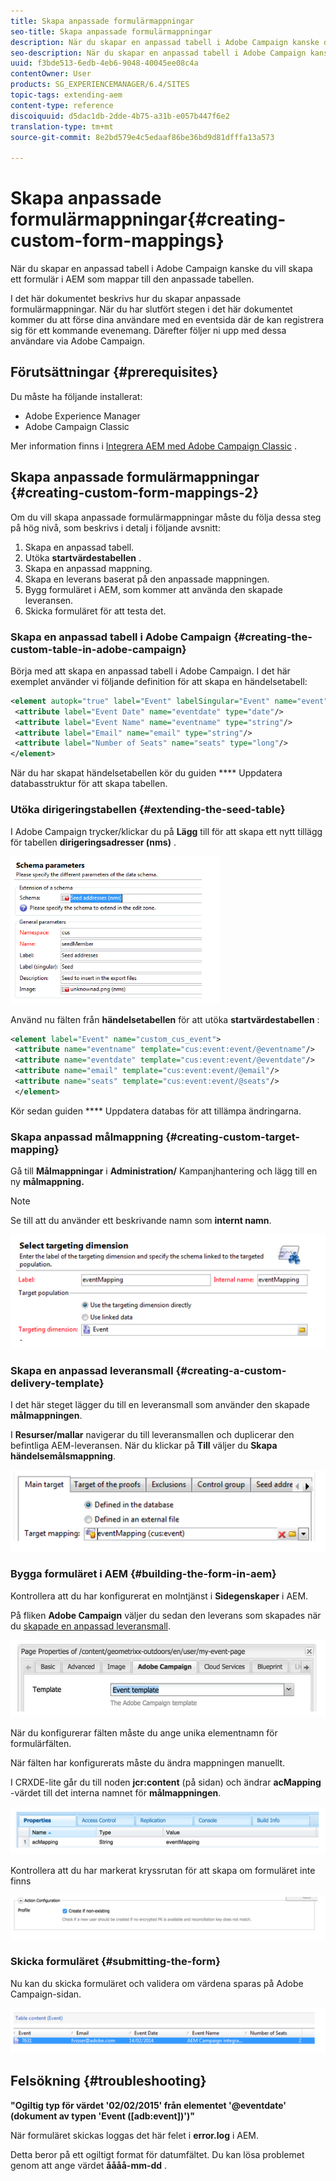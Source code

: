 ```yaml
---
title: Skapa anpassade formulärmappningar
seo-title: Skapa anpassade formulärmappningar
description: När du skapar en anpassad tabell i Adobe Campaign kanske du vill skapa ett formulär i AEM som mappar till den anpassade tabellen
seo-description: När du skapar en anpassad tabell i Adobe Campaign kanske du vill skapa ett formulär i AEM som mappar till den anpassade tabellen
uuid: f3bde513-6edb-4eb6-9048-40045ee08c4a
contentOwner: User
products: SG_EXPERIENCEMANAGER/6.4/SITES
topic-tags: extending-aem
content-type: reference
discoiquuid: d5dac1db-2dde-4b75-a31b-e057b447f6e2
translation-type: tm+mt
source-git-commit: 8e2bd579e4c5edaaf86be36bd9d81dfffa13a573

---
```



# Skapa anpassade formulärmappningar{#creating-custom-form-mappings}

När du skapar en anpassad tabell i Adobe Campaign kanske du vill skapa ett formulär i AEM som mappar till den anpassade tabellen.

I det här dokumentet beskrivs hur du skapar anpassade formulärmappningar. När du har slutfört stegen i det här dokumentet kommer du att förse dina användare med en eventsida där de kan registrera sig för ett kommande evenemang. Därefter följer ni upp med dessa användare via Adobe Campaign.

## Förutsättningar {#prerequisites}

Du måste ha följande installerat:

* Adobe Experience Manager
* Adobe Campaign Classic

Mer information finns i [Integrera AEM med Adobe Campaign Classic](/help/sites-administering/campaignonpremise.md) .

## Skapa anpassade formulärmappningar {#creating-custom-form-mappings-2}

Om du vill skapa anpassade formulärmappningar måste du följa dessa steg på hög nivå, som beskrivs i detalj i följande avsnitt:

1. Skapa en anpassad tabell.
1. Utöka **startvärdestabellen** .
1. Skapa en anpassad mappning.
1. Skapa en leverans baserat på den anpassade mappningen.
1. Bygg formuläret i AEM, som kommer att använda den skapade leveransen.
1. Skicka formuläret för att testa det.

### Skapa en anpassad tabell i Adobe Campaign {#creating-the-custom-table-in-adobe-campaign}

Börja med att skapa en anpassad tabell i Adobe Campaign. I det här exemplet använder vi följande definition för att skapa en händelsetabell:

```xml
<element autopk="true" label="Event" labelSingular="Event" name="event">
 <attribute label="Event Date" name="eventdate" type="date"/>
 <attribute label="Event Name" name="eventname" type="string"/>
 <attribute label="Email" name="email" type="string"/>
 <attribute label="Number of Seats" name="seats" type="long"/>
</element>
```

När du har skapat händelsetabellen kör du guiden **** Uppdatera databasstruktur för att skapa tabellen.

### Utöka dirigeringstabellen {#extending-the-seed-table}

I Adobe Campaign trycker/klickar du på **Lägg** till för att skapa ett nytt tillägg för tabellen **dirigeringsadresser (nms)** .

![chlimage_1-194](assets/chlimage_1-194.png)

Använd nu fälten från **händelsetabellen** för att utöka **startvärdestabellen** :

```xml
<element label="Event" name="custom_cus_event">
 <attribute name="eventname" template="cus:event:event/@eventname"/>
 <attribute name="eventdate" template="cus:event:event/@eventdate"/>
 <attribute name="email" template="cus:event:event/@email"/>
 <attribute name="seats" template="cus:event:event/@seats"/>
 </element>
```

Kör sedan guiden **** Uppdatera databas för att tillämpa ändringarna.

### Skapa anpassad målmappning {#creating-custom-target-mapping}

Gå till **Målmappningar** i **Administration/** Kampanjhantering och lägg till en ny **målmappning.**

>[!NOTE]
>
>Se till att du använder ett beskrivande namn som **internt namn**.

![chlimage_1-195](assets/chlimage_1-195.png)

### Skapa en anpassad leveransmall {#creating-a-custom-delivery-template}

I det här steget lägger du till en leveransmall som använder den skapade **målmappningen**.

I **Resurser/mallar** navigerar du till leveransmallen och duplicerar den befintliga AEM-leveransen. När du klickar på **Till** väljer du **Skapa händelsemålsmappning**.

![chlimage_1-196](assets/chlimage_1-196.png)

### Bygga formuläret i AEM {#building-the-form-in-aem}

Kontrollera att du har konfigurerat en molntjänst i **Sidegenskaper** i AEM.

På fliken **Adobe Campaign** väljer du sedan den leverans som skapades när du [skapade en anpassad leveransmall](#creating-a-custom-delivery-template).

![chlimage_1-197](assets/chlimage_1-197.png)

När du konfigurerar fälten måste du ange unika elementnamn för formulärfälten.

När fälten har konfigurerats måste du ändra mappningen manuellt.

I CRXDE-lite går du till noden **jcr:content** (på sidan) och ändrar **acMapping** -värdet till det interna namnet för **målmappningen**.

![chlimage_1-198](assets/chlimage_1-198.png)

Kontrollera att du har markerat kryssrutan för att skapa om formuläret inte finns

![chlimage_1-199](assets/chlimage_1-199.png)

### Skicka formuläret {#submitting-the-form}

Nu kan du skicka formuläret och validera om värdena sparas på Adobe Campaign-sidan.

![chlimage_1-200](assets/chlimage_1-200.png)

## Felsökning {#troubleshooting}

**&quot;Ogiltig typ för värdet &#39;02/02/2015&#39; från elementet &#39;@eventdate&#39; (dokument av typen &#39;Event ([adb:event])&#39;)&quot;**

När formuläret skickas loggas det här felet i **error.log** i AEM.

Detta beror på ett ogiltigt format för datumfältet. Du kan lösa problemet genom att ange värdet **åååå-mm-dd** .

